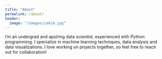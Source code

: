 ```yaml
---
title: "About"
permalink: /about/
header:
  image: "/images/zakim.jpg"
---
```


I’m an undergrad and apsiring data scientist, experienced with Python programming. I specialize in machine learning techniques, data analysis and data visualizations. I love working on projects together, so feel free to reach out for collaboration!
